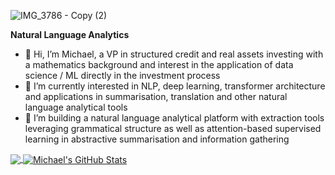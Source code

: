 ![IMG_3786 - Copy (2)](https://user-images.githubusercontent.com/84533632/161834000-4f165f1f-5fbd-4741-9c61-4fe6c66d0d61.jpg)

**Natural Language Analytics**

- 👋 Hi, I’m Michael, a VP in structured credit and real assets investing with a mathematics background and interest in the application of data science / ML directly in the investment process
- 👀 I’m currently interested in NLP, deep learning, transformer architecture and applications in summarisation, translation and other natural language analytical tools
- 🌱 I’m building a natural language analytical platform with extraction tools leveraging grammatical structure as well as attention-based supervised learning in abstractive summarisation and information gathering

<a href="https://github.com/michaelmml/michaelmml">
  <img align="center" src="https://github-readme-stats.vercel.app/api/top-langs/?username=michaelmml&hide=java,html,tex&title_color=ffffff&text_color=c9cacc&icon_color=2bbc8a&bg_color=1d1f21&langs_count=3" />
</a>
<a href="https://github.com/michaelmml/michaelmml">
  <img align="center" src="https://github-readme-stats.vercel.app/api?username=michaelmml&show_icons=true&line_height=27&count_private=true&title_color=ffffff&text_color=c9cacc&icon_color=2bbc8a&bg_color=1d1f21" alt="Michael's GitHub Stats" />
</a>

<!---
michaelmml/michaelmml is a ✨ special ✨ repository because its `README.md` (this file) appears on your GitHub profile.
You can click the Preview link to take a look at your changes.
--->
